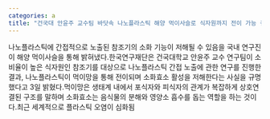 ```yaml
---
categories: a
title: "건국대 안윤주 교수팀 바닷속 나노플라스틱 해양 먹이사슬로 식자원까지 전이 가능 규명"
---
```

나노플라스틱에 간접적으로 노출된 참조기의 소화 기능이 저해될 수 있음을 국내 연구진이 해양 먹이사슬을 통해 밝혀냈다.한국연구재단은 건국대학교 안윤주 교수 연구팀이 소비율이 높은 식자원인 참조기를 대상으로 나노플라스틱 간접 노출에 관한 연구를 진행한 결과, 나노플라스틱이 먹이망을 통해 전이되며 소화효소 활성을 저해한다는 사실을 규명했다고 3일 밝혔다.먹이망은 생태계 내에서 포식자와 피식자의 관계가 복잡하게 상호연결된 구조를 말하며 소화효소는 음식물의 분해와 영양소 흡수를 돕는 역할을 하는 것이다.최근 세계적으로 플라스틱 오염이 심화됨